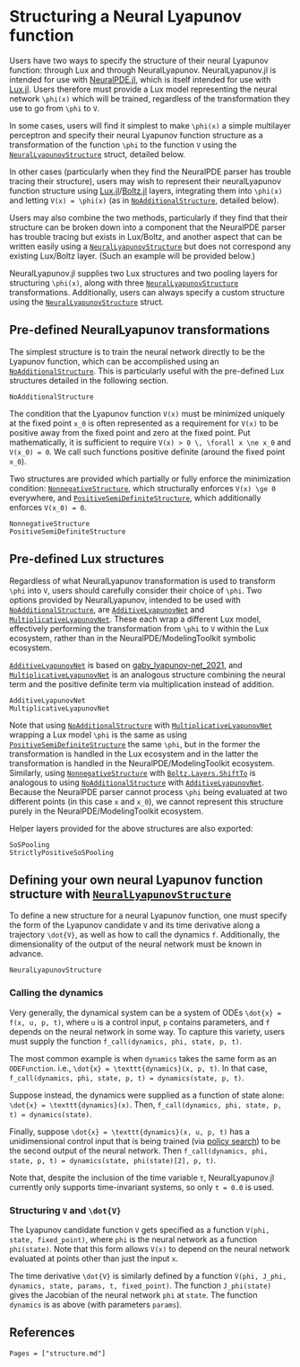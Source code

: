 # Structuring a Neural Lyapunov function

Users have two ways to specify the structure of their neural Lyapunov function: through Lux and through NeuralLyapunov.
NeuralLyapunov.jl is intended for use with [NeuralPDE.jl](https://github.com/SciML/NeuralPDE.jl), which is itself intended for use with [Lux.jl](https://github.com/LuxDL/Lux.jl).
Users therefore must provide a Lux model representing the neural network ``\phi(x)`` which will be trained, regardless of the transformation they use to go from ``\phi`` to ``V``.

In some cases, users will find it simplest to make ``\phi(x)`` a simple multilayer perceptron and specify their neural Lyapunov function structure as a transformation of the function ``\phi`` to the function ``V`` using the [`NeuralLyapunovStructure`](@ref) struct, detailed below.

In other cases (particularly when they find the NeuralPDE parser has trouble tracing their structure), users may wish to represent their neuralLyapunov function structure using [Lux.jl](https://github.com/LuxDL/Lux.jl)/[Boltz.jl](https://github.com/LuxDL/Boltz.jl) layers, integrating them into ``\phi(x)`` and letting ``V(x) = \phi(x)`` (as in [`NoAdditionalStructure`](@ref), detailed below).

Users may also combine the two methods, particularly if they find that their structure can be broken down into a component that the NeuralPDE parser has trouble tracing but exists in Lux/Boltz, and another aspect that can be written easily using a [`NeuralLyapunovStructure`](@ref) but does not correspond any existing Lux/Boltz layer.
(Such an example will be provided below.)

NeuralLyapunov.jl supplies two Lux structures and two pooling layers for structuring ``\phi(x)``, along with three [`NeuralLyapunovStructure`](@ref) transformations.
Additionally, users can always specify a custom structure using the [`NeuralLyapunovStructure`](@ref) struct.

## Pre-defined NeuralLyapunov transformations

The simplest structure is to train the neural network directly to be the Lyapunov function, which can be accomplished using an [`NoAdditionalStructure`](@ref).
This is particularly useful with the pre-defined Lux structures detailed in the following section.

```@docs
NoAdditionalStructure
```

The condition that the Lyapunov function ``V(x)`` must be minimized uniquely at the fixed point ``x_0`` is often represented as a requirement for ``V(x)`` to be positive away from the fixed point and zero at the fixed point.
Put mathematically, it is sufficient to require ``V(x) > 0 \, \forall x \ne x_0`` and ``V(x_0) = 0``.
We call such functions positive definite (around the fixed point ``x_0``).

Two structures are provided which partially or fully enforce the minimization condition: [`NonnegativeStructure`](@ref), which structurally enforces ``V(x) \ge 0`` everywhere, and [`PositiveSemiDefiniteStructure`](@ref), which additionally enforces ``V(x_0) = 0``.

```@docs
NonnegativeStructure
PositiveSemiDefiniteStructure
```

## Pre-defined Lux structures

Regardless of what NeuralLyapunov transformation is used to transform ``\phi`` into ``V``, users should carefully consider their choice of ``\phi``.
Two options provided by NeuralLyapunov, intended to be used with [`NoAdditionalStructure`](@ref), are [`AdditiveLyapunovNet`](@ref) and [`MultiplicativeLyapunovNet`](@ref).
These each wrap a different Lux model, effectively performing the transformation from ``\phi`` to ``V`` within the Lux ecosystem, rather than in the NeuralPDE/ModelingToolkit symbolic ecosystem. 

[`AdditiveLyapunovNet`](@ref) is based on [gaby_lyapunov-net_2021](@cite), and [`MultiplicativeLyapunovNet`](@ref) is an analogous structure combining the neural term and the positive definite term via multiplication instead of addition.

```@docs
AdditiveLyapunovNet
MultiplicativeLyapunovNet
```

Note that using [`NoAdditionalStructure`](@ref) with [`MultiplicativeLyapunovNet`](@ref) wrapping a Lux model ``\phi`` is the same as using [`PositiveSemiDefiniteStructure`](@ref) the same ``\phi``, but in the former the transformation is handled in the Lux ecosystem and in the latter the transformation is handled in the NeuralPDE/ModelingToolkit ecosystem.
Similarly, using [`NonnegativeStructure`](@ref) with [`Boltz.Layers.ShiftTo`](https://luxdl.github.io/Boltz.jl/dev/api/layers#Boltz.Layers-API-Reference) is analogous to using [`NoAdditionalStructure`](@ref) with [`AdditiveLyapunovNet`](@ref).
Because the NeuralPDE parser cannot process ``\phi`` being evaluated at two different points (in this case ``x`` and ``x_0``), we cannot represent this structure purely in the NeuralPDE/ModelingToolkit ecosystem.

Helper layers provided for the above structures are also exported:

```@docs
SoSPooling
StrictlyPositiveSoSPooling
```

## Defining your own neural Lyapunov function structure with [`NeuralLyapunovStructure`](@ref)

To define a new structure for a neural Lyapunov function, one must specify the form of the Lyapunov candidate ``V`` and its time derivative along a trajectory ``\dot{V}``, as well as how to call the dynamics ``f``.
Additionally, the dimensionality of the output of the neural network must be known in advance.

```@docs
NeuralLyapunovStructure
```

### Calling the dynamics

Very generally, the dynamical system can be a system of ODEs ``\dot{x} = f(x, u, p, t)``, where ``u`` is a control input, ``p`` contains parameters, and ``f`` depends on the neural network in some way.
To capture this variety, users must supply the function `f_call(dynamics, phi, state, p, t)`.

The most common example is when `dynamics` takes the same form as an `ODEFunction`. 
i.e., ``\dot{x} = \texttt{dynamics}(x, p, t)``.
In that case, `f_call(dynamics, phi, state, p, t) = dynamics(state, p, t)`.

Suppose instead, the dynamics were supplied as a function of state alone: ``\dot{x} = \texttt{dynamics}(x)``.
Then, `f_call(dynamics, phi, state, p, t) = dynamics(state)`.

Finally, suppose ``\dot{x} = \texttt{dynamics}(x, u, p, t)`` has a unidimensional control input that is being trained (via [policy search](policy_search.md)) to be the second output of the neural network.
Then `f_call(dynamics, phi, state, p, t) = dynamics(state, phi(state)[2], p, t)`.

Note that, despite the inclusion of the time variable ``t``, NeuralLyapunov.jl currently only supports time-invariant systems, so only `t = 0.0` is used.

### Structuring ``V`` and ``\dot{V}``

The Lyapunov candidate function ``V`` gets specified as a function `V(phi, state, fixed_point)`, where `phi` is the neural network as a function `phi(state)`.
Note that this form allows ``V(x)`` to depend on the neural network evaluated at points other than just the input ``x``.

The time derivative ``\dot{V}`` is similarly defined by a function `V̇(phi, J_phi, dynamics, state, params, t, fixed_point)`.
The function `J_phi(state)` gives the Jacobian of the neural network `phi` at `state`.
The function `dynamics` is as above (with parameters `params`). 

## References
```@bibliography
Pages = ["structure.md"]
```